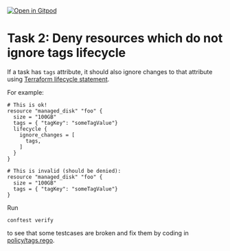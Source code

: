 [![Open in Gitpod](https://gitpod.io/button/open-in-gitpod.svg)](https://gitpod.io/#https://github.com/neiser/conftest-terraform-demo/tree/demo/02-tags-ignore)

# Task 2: Deny resources which do not ignore tags lifecycle

If a task has `tags` attribute, it should also ignore changes to that attribute using [Terraform lifecycle statement](https://developer.hashicorp.com/terraform/language/meta-arguments/lifecycle#ignore_changes).

For example:
```hcl
# This is ok!
resource "managed_disk" "foo" {
  size = "100GB"
  tags = { "tagKey": "someTagValue"}
  lifecycle {
    ignore_changes = [
      tags,
    ]
  }
}

# This is invalid (should be denied):
resource "managed_disk" "foo" {
  size = "100GB"
  tags = { "tagKey": "someTagValue"}
}
```

Run 
```shell
conftest verify
```
to see that some testcases are broken and fix them by coding in [policy/tags.rego](policy/tags.rego).